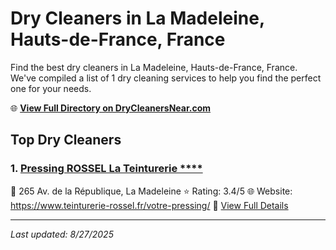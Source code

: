 # Dry Cleaners in La Madeleine, Hauts-de-France, France

Find the best dry cleaners in La Madeleine, Hauts-de-France, France. We've compiled a list of 1 dry cleaning services to help you find the perfect one for your needs.

🌐 **[View Full Directory on DryCleanersNear.com](https://drycleanersnear.com/city/France/Hauts-de-France/La%20Madeleine)**

## Top Dry Cleaners

### 1. [Pressing ROSSEL La Teinturerie ****](https://drycleanersnear.com/dryCleaner/68ae67f1c95ff2c6096b1b0f/pressing-rossel-la-teinturerie)
📍 265 Av. de la République, La Madeleine
⭐ Rating: 3.4/5
🌐 Website: https://www.teinturerie-rossel.fr/votre-pressing/
🔗 [View Full Details](https://drycleanersnear.com/dryCleaner/68ae67f1c95ff2c6096b1b0f/pressing-rossel-la-teinturerie)


---

*Last updated: 8/27/2025*
